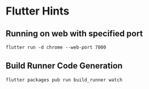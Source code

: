 # Flutter Hints 

## Running on web with specified port
```flutter run -d chrome --web-port 7000```

## Build Runner Code Generation
```flutter packages pub run build_runner watch```
